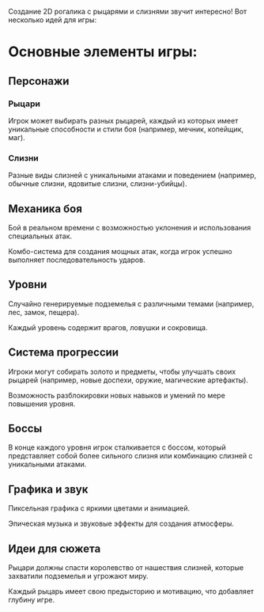 Создание 2D рогалика с рыцарями и слизнями звучит интересно! Вот несколько идей для игры:

# Основные элементы игры:


## Персонажи

### Рыцари
Игрок может выбирать разных рыцарей, каждый из которых имеет уникальные способности и стили боя (например, мечник, копейщик, маг).

### Слизни
Разные виды слизней с уникальными атаками и поведением (например, обычные слизни, ядовитые слизни, слизни-убийцы).

## Механика боя

Бой в реальном времени с возможностью уклонения и использования специальных атак.

Комбо-система для создания мощных атак, когда игрок успешно выполняет последовательность ударов.

## Уровни

Случайно генерируемые подземелья с различными темами (например, лес, замок, пещера).

Каждый уровень содержит врагов, ловушки и сокровища.

## Система прогрессии

Игроки могут собирать золото и предметы, чтобы улучшать своих рыцарей (например, новые доспехи, оружие, магические артефакты).

Возможность разблокировки новых навыков и умений по мере повышения уровня.

## Боссы

В конце каждого уровня игрок сталкивается с боссом, который представляет собой более сильного слизня или комбинацию слизней с уникальными атаками.

## Графика и звук

Пиксельная графика с яркими цветами и анимацией.

Эпическая музыка и звуковые эффекты для создания атмосферы.

## Идеи для сюжета

Рыцари должны спасти королевство от нашествия слизней, которые захватили подземелья и угрожают миру.

Каждый рыцарь имеет свою предысторию и мотивацию, что добавляет глубину игре.
